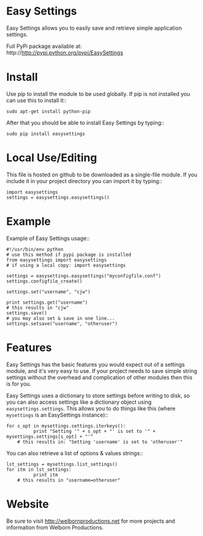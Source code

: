 Easy Settings
=============

Easy Settings allows you to easily save and retrieve simple application settings.

Full PyPi package available at: http://http://pypi.python.org/pypi/EasySettings

Install
=======
Use pip to install the module to be used globally. 
If pip is not installed you can use this to install it::

    sudo apt-get install python-pip

After that you should be able to install Easy Settings by typing::

    sudo pip install easysettings

Local Use/Editing
=================
This file is hosted on github to be downloaded as a single-file module. If you include it in your project directory
you can import it by typing::

    import easysettings
    settings = easysettings.easysettings()

Example
=======
Example of Easy Settings usage::

    #!/usr/bin/env python
    # use this method if pypi package is installed
    from easysettings import easysettings
    # if using a local copy: import easysettings

    settings = easysettings.easysettings("myconfigfile.conf")
    settings.configfile_create()
    
    settings.set("username", "cjw")
    
    print settings.get("username")
    # this results in "cjw"
    settings.save()
    # you may also set & save in one line...
    settings.setsave("username", "otheruser")

Features
========
Easy Settings has the basic features you would expect out of a settings module,
and it's very easy to use. If your project needs to save simple string settings without
the overhead and complication of other modules then this is for you. 

Easy Settings uses a dictionary to store settings before writing to disk, so you can
also access settings like a dictionary object using ``easysettings.settings``. This 
allows you to do things like this (where ``mysettings`` is an EasySettings instance)::
    
    for s_opt in mysettings.settings.iterkeys():
              print "Setting '" + s_opt + "' is set to '" + mysettings.settings[s_opt] + "'"
        # this results in: "Setting 'username' is set to 'otheruser'"

You can also retrieve a list of options & values strings::

    lst_settings = mysettings.list_settings()
    for itm in lst_settings:
              print itm
        # this results in "username=otheruser"
    

Website
=======
Be sure to visit http://welbornproductions.net for more projects and information from Welborn Productions.
